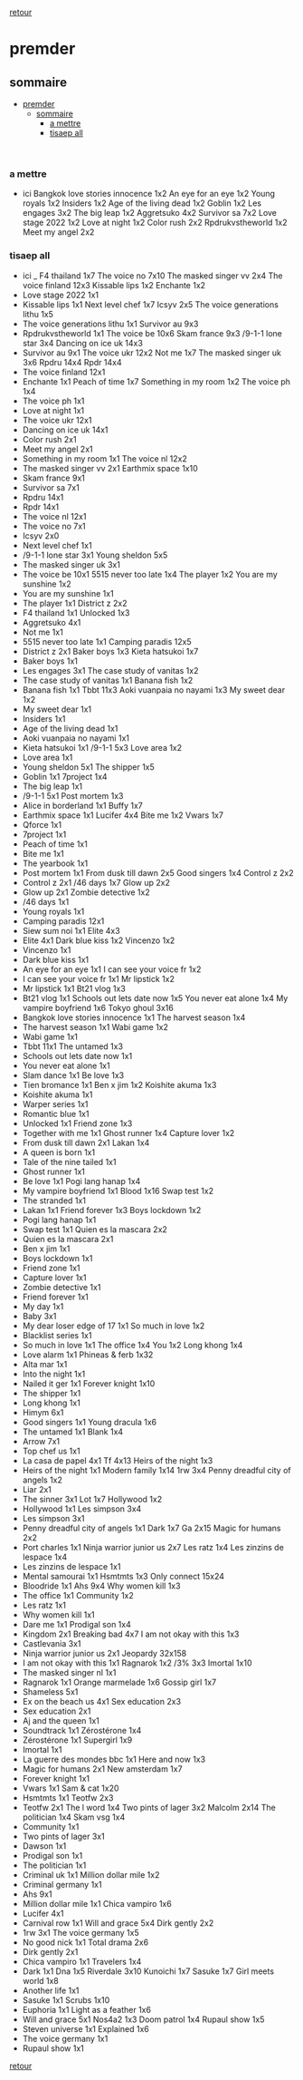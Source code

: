 [retour](./../index.html)

# premder

## sommaire
- [premder](#premder)
  - [sommaire](#sommaire)
    - [a mettre](#a-mettre)
    - [tisaep all](#tisaep-all)


<div style="page-break-after: always; visibility: hidden"> 
\pagebreak 
</div>

### a mettre
* ici 
Bangkok love stories innocence 1x2
An eye for an eye 1x2
Young royals 1x2
Insiders 1x2
Age of the living dead 1x2
Goblin 1x2
Les engages 3x2
The big leap 1x2
Aggretsuko 4x2
Survivor sa 7x2
Love stage 2022 1x2
Love at night 1x2
Color rush 2x2
Rpdrukvstheworld 1x2
Meet my angel 2x2

### tisaep all
* ici
_
F4 thailand 1x7
The voice no 7x10
The masked singer vv 2x4
The voice finland 12x3
Kissable lips 1x2
Enchante 1x2
* Love stage 2022 1x1
* Kissable lips 1x1
Next level chef 1x7
Icsyv 2x5
The voice generations lithu 1x5
* The voice generations lithu 1x1
Survivor au 9x3
* Rpdrukvstheworld 1x1
The voice be 10x6
Skam france 9x3
/9-1-1 lone star 3x4
Dancing on ice uk 14x3
* Survivor au 9x1
The voice ukr 12x2
Not me 1x7
The masked singer uk 3x6
Rpdru 14x4
Rpdr 14x4
* The voice finland 12x1
* Enchante 1x1
Peach of time 1x7
Something in my room 1x2
The voice ph 1x4
* The voice ph 1x1
* Love at night 1x1
* The voice ukr 12x1
* Dancing on ice uk 14x1
* Color rush 2x1
* Meet my angel 2x1
* Something in my room 1x1
The voice nl 12x2
* The masked singer vv 2x1
Earthmix space 1x10
* Skam france 9x1
* Survivor sa 7x1
* Rpdru 14x1
* Rpdr 14x1
* The voice nl 12x1
* The voice no 7x1
* Icsyv 2x0
* Next level chef 1x1
* /9-1-1 lone star 3x1
Young sheldon 5x5
* The masked singer uk 3x1
* The voice be 10x1
5515 never too late 1x4
The player 1x2
You are my sunshine 1x2
* You are my sunshine 1x1
* The player 1x1
District z 2x2
* F4 thailand 1x1
Unlocked 1x3
* Aggretsuko 4x1
* Not me 1x1
* 5515 never too late 1x1
Camping paradis 12x5
* District z 2x1
Baker boys 1x3
Kieta hatsukoi 1x7
* Baker boys 1x1
* Les engages 3x1
The case study of vanitas 1x2
* The case study of vanitas 1x1
Banana fish 1x2
* Banana fish 1x1
Tbbt 11x3
Aoki vuanpaia no nayami 1x3
My sweet dear 1x2
* My sweet dear 1x1
* Insiders 1x1
* Age of the living dead 1x1
* Aoki vuanpaia no nayami 1x1
* Kieta hatsukoi 1x1
/9-1-1 5x3
Love area 1x2
* Love area 1x1
* Young sheldon 5x1
The shipper 1x5
* Goblin 1x1
7project 1x4
* The big leap 1x1
* /9-1-1 5x1
Post mortem 1x3
* Alice in borderland 1x1
Buffy 1x7
* Earthmix space 1x1
Lucifer 4x4
Bite me 1x2
Vwars 1x7
* Qforce 1x1
* 7project 1x1
* Peach of time 1x1
* Bite me 1x1
* The yearbook 1x1
* Post mortem 1x1
From dusk till dawn 2x5
Good singers 1x4
Control z 2x2
* Control z 2x1
/46 days 1x7
Glow up 2x2
* Glow up 2x1
Zombie detective 1x2
* /46 days 1x1
* Young royals 1x1
* Camping paradis 12x1
* Siew sum noi 1x1
Elite 4x3
* Elite 4x1
Dark blue kiss 1x2
Vincenzo 1x2
* Vincenzo 1x1
* Dark blue kiss 1x1
* An eye for an eye 1x1
I can see your voice fr 1x2
* I can see your voice fr 1x1
Mr lipstick 1x2
* Mr lipstick 1x1
Bt21 vlog 1x3
* Bt21 vlog 1x1
Schools out lets date now 1x5
You never eat alone 1x4
My vampire boyfriend 1x6
Tokyo ghoul 3x16
* Bangkok love stories innocence 1x1
The harvest season 1x4
* The harvest season 1x1
Wabi game 1x2
* Wabi game 1x1
* Tbbt 11x1
The untamed 1x3
* Schools out lets date now 1x1
* You never eat alone 1x1
* Slam dance 1x1
Be love 1x3
* Tien bromance 1x1
Ben x jim 1x2
Koishite akuma 1x3
* Koishite akuma 1x1
* Warper series 1x1
* Romantic blue 1x1
* Unlocked 1x1
Friend zone 1x3
* Together with me 1x1
Ghost runner 1x4
Capture lover 1x2
* From dusk till dawn 2x1
Lakan 1x4
* A queen is born 1x1
* Tale of the nine tailed 1x1
* Ghost runner 1x1
* Be love 1x1
Pogi lang hanap 1x4
* My vampire boyfriend 1x1
Blood 1x16
Swap test 1x2
* The stranded 1x1
* Lakan 1x1
Friend forever 1x3
Boys lockdown 1x2
* Pogi lang hanap 1x1
* Swap test 1x1
Quien es la mascara 2x2
* Quien es la mascara 2x1
* Ben x jim 1x1
* Boys lockdown 1x1
* Friend zone 1x1
* Capture lover 1x1
* Zombie detective 1x1
* Friend forever 1x1
* My day 1x1
* Baby 3x1
* My dear loser edge of 17 1x1
So much in love 1x2
* Blacklist series 1x1
* So much in love 1x1
The office 1x4
You 1x2
Long khong 1x4
* Love alarm 1x1
Phineas & ferb 1x32
* Alta mar 1x1
* Into the night 1x1
* Nailed it ger 1x1
Forever knight 1x10
* The shipper 1x1
* Long khong 1x1
* Himym 6x1
* Good singers 1x1
Young dracula 1x6
* The untamed 1x1
Blank 1x4
* Arrow 7x1
* Top chef us 1x1
* La casa de papel 4x1
Tf 4x13
Heirs of the night 1x3
* Heirs of the night 1x1
Modern family 1x14
1rw 3x4
Penny dreadful city of angels 1x2
* Liar 2x1
* The sinner 3x1
Lot 1x7
Hollywood 1x2
* Hollywood 1x1
Les simpson 3x4
* Les simpson 3x1
* Penny dreadful city of angels 1x1
Dark 1x7
Ga 2x15
Magic for humans 2x2
* Port charles 1x1
Ninja warrior junior us 2x7
Les ratz 1x4
Les zinzins de lespace 1x4
* Les zinzins de lespace 1x1
* Mental samourai 1x1
Hsmtmts 1x3
Only connect 15x24
* Bloodride 1x1
Ahs 9x4
Why women kill 1x3
* The office 1x1
Community 1x2
* Les ratz 1x1
* Why women kill 1x1
* Dare me 1x1
Prodigal son 1x4
* Kingdom 2x1
Breaking bad 4x7
I am not okay with this 1x3
* Castlevania 3x1
* Ninja warrior junior us 2x1
Jeopardy 32x158
* I am not okay with this 1x1
Ragnarok 1x2
/3% 3x3
Imortal 1x10
* The masked singer nl 1x1
* Ragnarok 1x1
Orange marmelade 1x6
Gossip girl 1x7
* Shameless 5x1
* Ex on the beach us 4x1
Sex education 2x3
* Sex education 2x1
* Aj and the queen 1x1
* Soundtrack 1x1
Zérostérone 1x4
* Zérostérone 1x1
Supergirl 1x9
* Imortal 1x1
* La guerre des mondes bbc 1x1
Here and now 1x3
* Magic for humans 2x1
New amsterdam 1x7
* Forever knight 1x1
* Vwars 1x1
Sam & cat 1x20
* Hsmtmts 1x1
Teotfw 2x3
* Teotfw 2x1
The l word 1x4
Two pints of lager 3x2
Malcolm 2x14
The politician 1x4
Skam vsg 1x4
* Community 1x1
* Two pints of lager 3x1
* Dawson 1x1
* Prodigal son 1x1
* The politician 1x1
* Criminal uk 1x1
Million dollar mile 1x2
* Criminal germany 1x1
* Ahs 9x1
* Million dollar mile 1x1
Chica vampiro 1x6
* Lucifer 4x1
* Carnival row 1x1
Will and grace 5x4
Dirk gently 2x2
* 1rw 3x1
The voice germany 1x5
* No good nick 1x1
Total drama 2x6
* Dirk gently 2x1
* Chica vampiro 1x1
Travelers 1x4
* Dark 1x1
Dna 1x5
Riverdale 3x10
Kunoichi 1x7
Sasuke 1x7
Girl meets world 1x8
* Another life 1x1
* Sasuke 1x1
Scrubs 1x10
* Euphoria 1x1
Light as a feather 1x6
* Will and grace 5x1
Nos4a2 1x3
Doom patrol 1x4
Rupaul show 1x5
* Steven universe 1x1
Explained 1x6
* The voice germany 1x1
* Rupaul show 1x1

[retour](./../index.html)